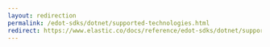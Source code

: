 ```yaml
---
layout: redirection
permalink: /edot-sdks/dotnet/supported-technologies.html
redirect: https://www.elastic.co/docs/reference/edot-sdks/dotnet/supported-technologies
---
```

